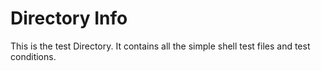 # Directory Info
This is the test Directory.
It contains all the simple shell test files and test conditions.
